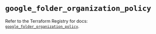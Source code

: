 # `google_folder_organization_policy`

Refer to the Terraform Registry for docs: [`google_folder_organization_policy`](https://registry.terraform.io/providers/hashicorp/google-beta/6.49.2/docs/resources/google_folder_organization_policy).
